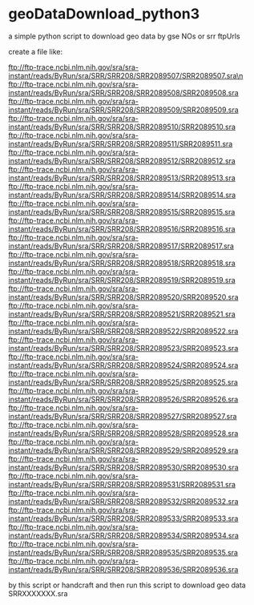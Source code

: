 # geoDataDownload_python3
a simple python script to download geo data by gse NOs or srr ftpUrls


create a file like:

ftp://ftp-trace.ncbi.nlm.nih.gov/sra/sra-instant/reads/ByRun/sra/SRR/SRR208/SRR2089507/SRR2089507.sra\n
ftp://ftp-trace.ncbi.nlm.nih.gov/sra/sra-instant/reads/ByRun/sra/SRR/SRR208/SRR2089508/SRR2089508.sra
ftp://ftp-trace.ncbi.nlm.nih.gov/sra/sra-instant/reads/ByRun/sra/SRR/SRR208/SRR2089509/SRR2089509.sra
ftp://ftp-trace.ncbi.nlm.nih.gov/sra/sra-instant/reads/ByRun/sra/SRR/SRR208/SRR2089510/SRR2089510.sra
ftp://ftp-trace.ncbi.nlm.nih.gov/sra/sra-instant/reads/ByRun/sra/SRR/SRR208/SRR2089511/SRR2089511.sra
ftp://ftp-trace.ncbi.nlm.nih.gov/sra/sra-instant/reads/ByRun/sra/SRR/SRR208/SRR2089512/SRR2089512.sra
ftp://ftp-trace.ncbi.nlm.nih.gov/sra/sra-instant/reads/ByRun/sra/SRR/SRR208/SRR2089513/SRR2089513.sra
ftp://ftp-trace.ncbi.nlm.nih.gov/sra/sra-instant/reads/ByRun/sra/SRR/SRR208/SRR2089514/SRR2089514.sra
ftp://ftp-trace.ncbi.nlm.nih.gov/sra/sra-instant/reads/ByRun/sra/SRR/SRR208/SRR2089515/SRR2089515.sra
ftp://ftp-trace.ncbi.nlm.nih.gov/sra/sra-instant/reads/ByRun/sra/SRR/SRR208/SRR2089516/SRR2089516.sra
ftp://ftp-trace.ncbi.nlm.nih.gov/sra/sra-instant/reads/ByRun/sra/SRR/SRR208/SRR2089517/SRR2089517.sra
ftp://ftp-trace.ncbi.nlm.nih.gov/sra/sra-instant/reads/ByRun/sra/SRR/SRR208/SRR2089518/SRR2089518.sra
ftp://ftp-trace.ncbi.nlm.nih.gov/sra/sra-instant/reads/ByRun/sra/SRR/SRR208/SRR2089519/SRR2089519.sra
ftp://ftp-trace.ncbi.nlm.nih.gov/sra/sra-instant/reads/ByRun/sra/SRR/SRR208/SRR2089520/SRR2089520.sra
ftp://ftp-trace.ncbi.nlm.nih.gov/sra/sra-instant/reads/ByRun/sra/SRR/SRR208/SRR2089521/SRR2089521.sra
ftp://ftp-trace.ncbi.nlm.nih.gov/sra/sra-instant/reads/ByRun/sra/SRR/SRR208/SRR2089522/SRR2089522.sra
ftp://ftp-trace.ncbi.nlm.nih.gov/sra/sra-instant/reads/ByRun/sra/SRR/SRR208/SRR2089523/SRR2089523.sra
ftp://ftp-trace.ncbi.nlm.nih.gov/sra/sra-instant/reads/ByRun/sra/SRR/SRR208/SRR2089524/SRR2089524.sra
ftp://ftp-trace.ncbi.nlm.nih.gov/sra/sra-instant/reads/ByRun/sra/SRR/SRR208/SRR2089525/SRR2089525.sra
ftp://ftp-trace.ncbi.nlm.nih.gov/sra/sra-instant/reads/ByRun/sra/SRR/SRR208/SRR2089526/SRR2089526.sra
ftp://ftp-trace.ncbi.nlm.nih.gov/sra/sra-instant/reads/ByRun/sra/SRR/SRR208/SRR2089527/SRR2089527.sra
ftp://ftp-trace.ncbi.nlm.nih.gov/sra/sra-instant/reads/ByRun/sra/SRR/SRR208/SRR2089528/SRR2089528.sra
ftp://ftp-trace.ncbi.nlm.nih.gov/sra/sra-instant/reads/ByRun/sra/SRR/SRR208/SRR2089529/SRR2089529.sra
ftp://ftp-trace.ncbi.nlm.nih.gov/sra/sra-instant/reads/ByRun/sra/SRR/SRR208/SRR2089530/SRR2089530.sra
ftp://ftp-trace.ncbi.nlm.nih.gov/sra/sra-instant/reads/ByRun/sra/SRR/SRR208/SRR2089531/SRR2089531.sra
ftp://ftp-trace.ncbi.nlm.nih.gov/sra/sra-instant/reads/ByRun/sra/SRR/SRR208/SRR2089532/SRR2089532.sra
ftp://ftp-trace.ncbi.nlm.nih.gov/sra/sra-instant/reads/ByRun/sra/SRR/SRR208/SRR2089533/SRR2089533.sra
ftp://ftp-trace.ncbi.nlm.nih.gov/sra/sra-instant/reads/ByRun/sra/SRR/SRR208/SRR2089534/SRR2089534.sra
ftp://ftp-trace.ncbi.nlm.nih.gov/sra/sra-instant/reads/ByRun/sra/SRR/SRR208/SRR2089535/SRR2089535.sra
ftp://ftp-trace.ncbi.nlm.nih.gov/sra/sra-instant/reads/ByRun/sra/SRR/SRR208/SRR2089536/SRR2089536.sra



by this script or handcraft and then run this script to download geo data SRRXXXXXXX.sra
